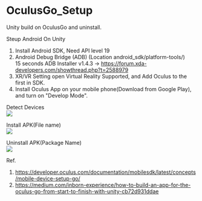 # OculusGo_Setup
Unity build on OculusGo and uninstall.

Steup Android On Unity
1. Install Android SDK, Need API level 19
2. Android Debug Bridge (ADB) (Location android_sdk/platform-tools/)  
  15 seconds ADB Installer v1.4.3 -> https://forum.xda-developers.com/showthread.php?t=2588979
3. XR/VR Setting open Virtual Reality Supported, and Add Oculus to the first in SDK.
4. Install Oculus App on your mobile phone(Download from Google Play), and turn on "Develop Mode". 
  
Detect Devices  
<img src="https://github.com/shinn716/OculusGo_Setup/blob/master/adb01.png" /></a>  
  
Install APK(File name)  
<img src="https://github.com/shinn716/OculusGo_Setup/blob/master/adb02.png" /></a>  
  
Uninstall APK(Package Name)  
<img src="https://github.com/shinn716/OculusGo_Setup/blob/master/adb03.png" /></a>  
  
Ref.
1. https://developer.oculus.com/documentation/mobilesdk/latest/concepts/mobile-device-setup-go/
2. https://medium.com/inborn-experience/how-to-build-an-app-for-the-oculus-go-from-start-to-finish-with-unity-cb72d931ddae
